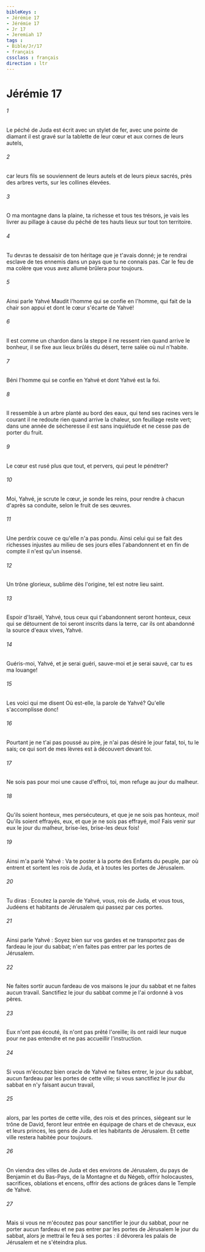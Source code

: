 ```yaml
---
bibleKeys : 
- Jérémie 17
- Jérémie 17
- Jr 17
- Jeremiah 17
tags : 
- Bible/Jr/17
- français
cssclass : français
direction : ltr
---
```


# Jérémie 17

###### 1
Le péché de Juda est écrit avec un stylet de fer, avec une pointe de diamant il est gravé sur la tablette de leur cœur et aux cornes de leurs autels,
###### 2
car leurs fils se souviennent de leurs autels et de leurs pieux sacrés, près des arbres verts, sur les collines élevées.
###### 3
O ma montagne dans la plaine, ta richesse et tous tes trésors, je vais les livrer au pillage à cause du péché de tes hauts lieux sur tout ton territoire.
###### 4
Tu devras te dessaisir de ton héritage que je t'avais donné; je te rendrai esclave de tes ennemis dans un pays que tu ne connais pas. Car le feu de ma colère que vous avez allumé brûlera pour toujours.
###### 5
Ainsi parle Yahvé Maudit l'homme qui se confie en l'homme, qui fait de la chair son appui et dont le cœur s'écarte de Yahvé!
###### 6
Il est comme un chardon dans la steppe il ne ressent rien quand arrive le bonheur, il se fixe aux lieux brûlés du désert, terre salée où nul n'habite.
###### 7
Béni l'homme qui se confie en Yahvé et dont Yahvé est la foi.
###### 8
Il ressemble à un arbre planté au bord des eaux, qui tend ses racines vers le courant il ne redoute rien quand arrive la chaleur, son feuillage reste vert; dans une année de sécheresse il est sans inquiétude et ne cesse pas de porter du fruit.
###### 9
Le cœur est rusé plus que tout, et pervers, qui peut le pénétrer?
###### 10
Moi, Yahvé, je scrute le cœur, je sonde les reins, pour rendre à chacun d'après sa conduite, selon le fruit de ses œuvres.
###### 11
Une perdrix couve ce qu'elle n'a pas pondu. Ainsi celui qui se fait des richesses injustes au milieu de ses jours elles l'abandonnent et en fin de compte il n'est qu'un insensé.
###### 12
Un trône glorieux, sublime dès l'origine, tel est notre lieu saint.
###### 13
Espoir d'Israël, Yahvé, tous ceux qui t'abandonnent seront honteux, ceux qui se détournent de toi seront inscrits dans la terre, car ils ont abandonné la source d'eaux vives, Yahvé.
###### 14
Guéris-moi, Yahvé, et je serai guéri, sauve-moi et je serai sauvé, car tu es ma louange!
###### 15
Les voici qui me disent Où est-elle, la parole de Yahvé? Qu'elle s'accomplisse donc!
###### 16
Pourtant je ne t'ai pas poussé au pire, je n'ai pas désiré le jour fatal, toi, tu le sais; ce qui sort de mes lèvres est à découvert devant toi.
###### 17
Ne sois pas pour moi une cause d'effroi, toi, mon refuge au jour du malheur.
###### 18
Qu'ils soient honteux, mes persécuteurs, et que je ne sois pas honteux, moi! Qu'ils soient effrayés, eux, et que je ne sois pas effrayé, moi! Fais venir sur eux le jour du malheur, brise-les, brise-les deux fois!
###### 19
Ainsi m'a parlé Yahvé : Va te poster à la porte des Enfants du peuple, par où entrent et sortent les rois de Juda, et à toutes les portes de Jérusalem.
###### 20
Tu diras : Ecoutez la parole de Yahvé, vous, rois de Juda, et vous tous, Judéens et habitants de Jérusalem qui passez par ces portes.
###### 21
Ainsi parle Yahvé : Soyez bien sur vos gardes et ne transportez pas de fardeau le jour du sabbat; n'en faites pas entrer par les portes de Jérusalem.
###### 22
Ne faites sortir aucun fardeau de vos maisons le jour du sabbat et ne faites aucun travail. Sanctifiez le jour du sabbat comme je l'ai ordonné à vos pères.
###### 23
Eux n'ont pas écouté, ils n'ont pas prêté l'oreille; ils ont raidi leur nuque pour ne pas entendre et ne pas accueillir l'instruction.
###### 24
Si vous m'écoutez bien oracle de Yahvé ne faites entrer, le jour du sabbat, aucun fardeau par les portes de cette ville; si vous sanctifiez le jour du sabbat en n'y faisant aucun travail,
###### 25
alors, par les portes de cette ville, des rois et des princes, siégeant sur le trône de David, feront leur entrée en équipage de chars et de chevaux, eux et leurs princes, les gens de Juda et les habitants de Jérusalem. Et cette ville restera habitée pour toujours.
###### 26
On viendra des villes de Juda et des environs de Jérusalem, du pays de Benjamin et du Bas-Pays, de la Montagne et du Négeb, offrir holocaustes, sacrifices, oblations et encens, offrir des actions de grâces dans le Temple de Yahvé.
###### 27
Mais si vous ne m'écoutez pas pour sanctifier le jour du sabbat, pour ne porter aucun fardeau et ne pas entrer par les portes de Jérusalem le jour du sabbat, alors je mettrai le feu à ses portes : il dévorera les palais de Jérusalem et ne s'éteindra plus.
